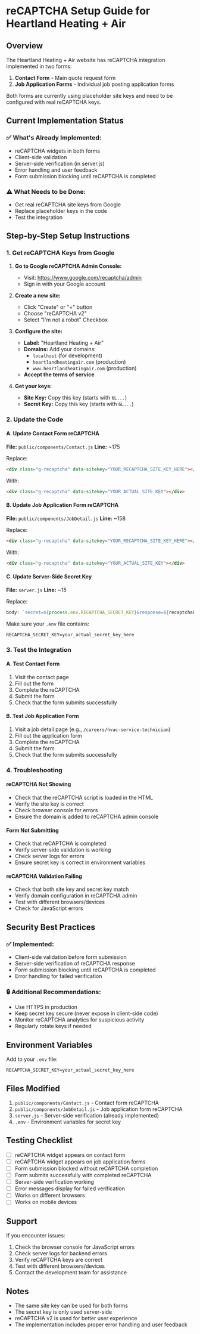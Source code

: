 # reCAPTCHA Setup Guide for Heartland Heating + Air

## Overview

The Heartland Heating + Air website has reCAPTCHA integration implemented in two forms:

1. **Contact Form** - Main quote request form
2. **Job Application Forms** - Individual job posting application forms

Both forms are currently using placeholder site keys and need to be configured with real reCAPTCHA keys.

## Current Implementation Status

### ✅ **What's Already Implemented:**

- reCAPTCHA widgets in both forms
- Client-side validation
- Server-side verification (in server.js)
- Error handling and user feedback
- Form submission blocking until reCAPTCHA is completed

### ⚠️ **What Needs to be Done:**

- Get real reCAPTCHA site keys from Google
- Replace placeholder keys in the code
- Test the integration

## Step-by-Step Setup Instructions

### 1. Get reCAPTCHA Keys from Google

1. **Go to Google reCAPTCHA Admin Console:**

   - Visit: https://www.google.com/recaptcha/admin
   - Sign in with your Google account

2. **Create a new site:**

   - Click "Create" or "+" button
   - Choose "reCAPTCHA v2"
   - Select "I'm not a robot" Checkbox

3. **Configure the site:**

   - **Label:** "Heartland Heating + Air"
   - **Domains:** Add your domains:
     - `localhost` (for development)
     - `heartlandheatingair.com` (production)
     - `www.heartlandheatingair.com` (production)
   - **Accept the terms of service**

4. **Get your keys:**
   - **Site Key:** Copy this key (starts with `6L...`)
   - **Secret Key:** Copy this key (starts with `6L...`)

### 2. Update the Code

#### A. Update Contact Form reCAPTCHA

**File:** `public/components/Contact.js`
**Line:** ~175

Replace:

```html
<div class="g-recaptcha" data-sitekey="YOUR_RECAPTCHA_SITE_KEY_HERE"></div>
```

With:

```html
<div class="g-recaptcha" data-sitekey="YOUR_ACTUAL_SITE_KEY"></div>
```

#### B. Update Job Application Form reCAPTCHA

**File:** `public/components/JobDetail.js`
**Line:** ~158

Replace:

```html
<div class="g-recaptcha" data-sitekey="YOUR_RECAPTCHA_SITE_KEY_HERE"></div>
```

With:

```html
<div class="g-recaptcha" data-sitekey="YOUR_ACTUAL_SITE_KEY"></div>
```

#### C. Update Server-Side Secret Key

**File:** `server.js`
**Line:** ~15

Replace:

```javascript
body: `secret=${process.env.RECAPTCHA_SECRET_KEY}&response=${recaptchaResponse}`;
```

Make sure your `.env` file contains:

```
RECAPTCHA_SECRET_KEY=your_actual_secret_key_here
```

### 3. Test the Integration

#### A. Test Contact Form

1. Visit the contact page
2. Fill out the form
3. Complete the reCAPTCHA
4. Submit the form
5. Check that the form submits successfully

#### B. Test Job Application Form

1. Visit a job detail page (e.g., `/careers/hvac-service-technician`)
2. Fill out the application form
3. Complete the reCAPTCHA
4. Submit the form
5. Check that the form submits successfully

### 4. Troubleshooting

#### reCAPTCHA Not Showing

- Check that the reCAPTCHA script is loaded in the HTML
- Verify the site key is correct
- Check browser console for errors
- Ensure the domain is added to reCAPTCHA admin console

#### Form Not Submitting

- Check that reCAPTCHA is completed
- Verify server-side validation is working
- Check server logs for errors
- Ensure secret key is correct in environment variables

#### reCAPTCHA Validation Failing

- Check that both site key and secret key match
- Verify domain configuration in reCAPTCHA admin
- Test with different browsers/devices
- Check for JavaScript errors

## Security Best Practices

### ✅ **Implemented:**

- Client-side validation before form submission
- Server-side verification of reCAPTCHA response
- Form submission blocking until reCAPTCHA is completed
- Error handling for failed verification

### 🔒 **Additional Recommendations:**

- Use HTTPS in production
- Keep secret key secure (never expose in client-side code)
- Monitor reCAPTCHA analytics for suspicious activity
- Regularly rotate keys if needed

## Environment Variables

Add to your `.env` file:

```
RECAPTCHA_SECRET_KEY=your_actual_secret_key_here
```

## Files Modified

1. `public/components/Contact.js` - Contact form reCAPTCHA
2. `public/components/JobDetail.js` - Job application form reCAPTCHA
3. `server.js` - Server-side verification (already implemented)
4. `.env` - Environment variables for secret key

## Testing Checklist

- [ ] reCAPTCHA widget appears on contact form
- [ ] reCAPTCHA widget appears on job application forms
- [ ] Form submission blocked without reCAPTCHA completion
- [ ] Form submits successfully with completed reCAPTCHA
- [ ] Server-side verification working
- [ ] Error messages display for failed verification
- [ ] Works on different browsers
- [ ] Works on mobile devices

## Support

If you encounter issues:

1. Check the browser console for JavaScript errors
2. Check server logs for backend errors
3. Verify reCAPTCHA keys are correct
4. Test with different browsers/devices
5. Contact the development team for assistance

## Notes

- The same site key can be used for both forms
- The secret key is only used server-side
- reCAPTCHA v2 is used for better user experience
- The implementation includes proper error handling and user feedback

